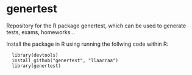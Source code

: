 genertest
=========
Repository for the R package genertest, which can be used to generate tests, exams, homeworks...


Install the package in R using running the follwing code within R:

      library(devtools)
      install_github("genertest", "llaarraa")
      library(genertest)
 


